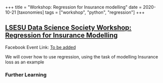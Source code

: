 +++
title = "Workshop: Regression for Insurance modelling"
date = 2020-10-21
[taxonomies]
tags = ["workshop", "python", "regression"]
+++

## [LSESU Data Science Society Workshop: Regression for Insurance Modelling](#)

<!-- <img src = "/2020/give-it-a-go.jpg" height=20% width=50%>  -->

Facebook Event Link: [To be added](#)

We will cover how to use regression, using the task of modelling Insurance loss as an example


### Further Learning
